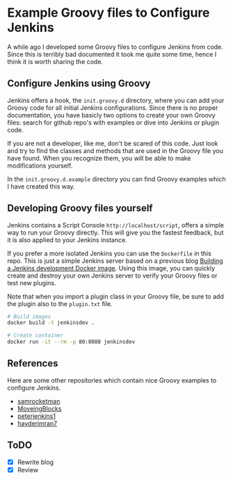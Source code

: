 # Example Groovy files to Configure Jenkins

A while ago I developed some Groovy files to configure Jenkins from code. Since this is terribly bad documented it took me quite some time, hence I think it is worth sharing the code.

## Configure Jenkins using Groovy

Jenkins offers a hook, the `init.groovy.d` directory, where you can add your Groovy code for all initial Jenkins configurations. Since there is no proper documentation, you have basicly two options to create your own Groovy files: search for github repo's with examples or dive into Jenkins or plugin code.

If you are not a developer, like me, don't be scared of this code. Just look and try to find the classes and methods that are used in the Groovy file you have found. When you recognize them, you will be able to make modifications yourself.

In the `init.groovy.d.example` directory you can find Groovy examples which I have created this way.

## Developing Groovy files yourself

Jenkins contains a Script Console `http://localhost/script`, offers a simple way to run your Groovy directly. This will give you the fastest feedback, but it is also applied to your Jenkins instance.

If you prefer a more isolated Jenkins you can use the `Dockerfile` in this repo. This is just a simple Jenkins server based on a previous blog [Building a Jenkins development Docker image](https://github.com/cinqict/jenkinsdev). Using this image, you can quickly create and destroy your own Jenkins server to verify your Groovy files or test new plugins.

Note that when you import a plugin class in your Groovy file, be sure to add the plugin also to the `plugin.txt` file.

```bash
# Build images
docker build -t jenkinsdev .

# Create container
docker run -it --rm -p 80:8080 jenkinsdev
```

## References

Here are some other repositories which contain nice Groovy examples to configure Jenkins.

- [samrocketman](https://github.com/samrocketman/jenkins-bootstrap-shared/tree/master/scripts)
- [MoveingBlocks](https://github.com/MovingBlocks/GroovyJenkins/tree/master/src/main/groovy)
- [peterjenkins1](https://github.com/peterjenkins1/jenkins-scripts)
- [hayderimran7](https://github.com/hayderimran7/useful-jenkins-groovy-init-scripts)

## ToDO

- [x] Rewrite blog
- [x] Review